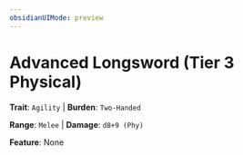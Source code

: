 ```yaml
---
obsidianUIMode: preview
---
```

# Advanced Longsword (Tier 3 Physical)

**Trait**: `Agility` | **Burden**: `Two-Handed`

**Range**: `Melee` | **Damage**: `d8+9 (Phy)`

**Feature**: None
